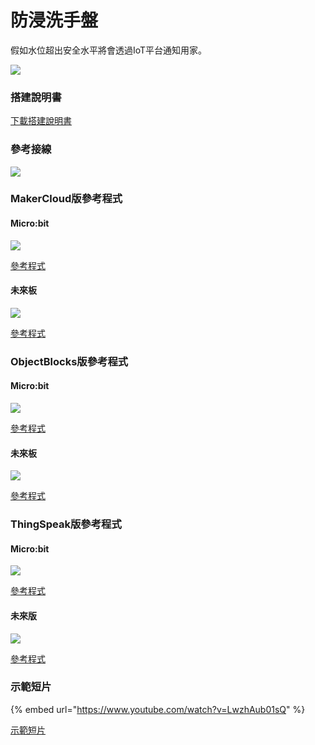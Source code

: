 # 防浸洗手盤

假如水位超出安全水平將會透過IoT平台通知用家。

![](https://kittenbothk.readthedocs.io/en/latest/\_images/sink.jpg)

### 搭建說明書

[下載搭建說明書](https://github.com/kittenbothk/kittenbothk/raw/master/Kits/smart\_home\_iot/images/stove.pdf)

### 參考接線

![](https://kittenbothk.readthedocs.io/en/latest/\_images/sink\_wire.png)

### MakerCloud版參考程式

#### Micro:bit

![](https://kittenbothk.readthedocs.io/en/latest/\_images/sink\_code\_mc\_makercloud.png)

[參考程式](https://makecode.microbit.org/\_heKcs9fRFK5c)

#### 未來板

![](https://kittenbothk.readthedocs.io/en/latest/\_images/sink\_code\_kb\_makercloud.png)

[參考程式](https://github.com/kittenbothk/kittenbothk/raw/master/Kits/smart\_home\_iot/instructions/smartSink\_makercloud.sb3)

### ObjectBlocks版參考程式

#### Micro:bit

![](https://kittenbothk.readthedocs.io/en/latest/\_images/sink\_code\_mc\_objectblocks.png)

[參考程式](https://makecode.microbit.org/\_YKtCCzWz7PsY)

#### 未來板

![](https://kittenbothk.readthedocs.io/en/latest/\_images/sink\_code\_kb\_objectblocks.png)

[參考程式](https://github.com/kittenbothk/kittenbothk/raw/master/Kits/smart\_home\_iot/instructions/smartSink\_objectblocks.sb3)

### ThingSpeak版參考程式

#### Micro:bit

![](https://kittenbothk.readthedocs.io/en/latest/\_images/sink\_code\_mc\_thingspeak.png)

[參考程式](https://makecode.microbit.org/\_8omTCjHcjDi0)

#### 未來版

![](https://kittenbothk.readthedocs.io/en/latest/\_images/sink\_code\_kb\_thingspeak.png)

[參考程式](https://github.com/kittenbothk/kittenbothk/raw/master/Kits/smart\_home\_iot/instructions/smartSink\_thingspeak.sb3)

### 示範短片

{% embed url="https://www.youtube.com/watch?v=LwzhAub01sQ" %}

[示範短片](https://www.youtube.com/watch?v=LwzhAub01sQ)
